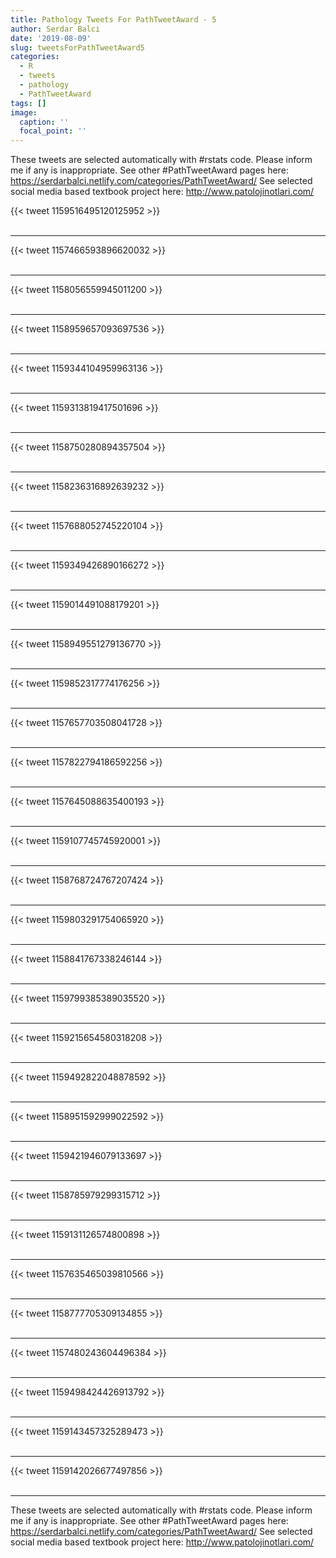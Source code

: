 ```yaml
---
title: Pathology Tweets For PathTweetAward - 5
author: Serdar Balci
date: '2019-08-09'
slug: tweetsForPathTweetAward5
categories:
  - R
  - tweets
  - pathology
  - PathTweetAward
tags: []
image:
  caption: ''
  focal_point: ''
---
```



These tweets are selected automatically with #rstats code. Please inform me if any is inappropriate.
See other #PathTweetAward pages here: https://serdarbalci.netlify.com/categories/PathTweetAward/ 
See selected social media based textbook project here: http://www.patolojinotlari.com/

{{< tweet 1159516495120125952 >}}
<br>
<br>
<hr>
{{< tweet 1157466593896620032 >}}
<br>
<br>
<hr>
{{< tweet 1158056559945011200 >}}
<br>
<br>
<hr>
{{< tweet 1158959657093697536 >}}
<br>
<br>
<hr>
{{< tweet 1159344104959963136 >}}
<br>
<br>
<hr>
{{< tweet 1159313819417501696 >}}
<br>
<br>
<hr>
{{< tweet 1158750280894357504 >}}
<br>
<br>
<hr>
{{< tweet 1158236316892639232 >}}
<br>
<br>
<hr>
{{< tweet 1157688052745220104 >}}
<br>
<br>
<hr>
{{< tweet 1159349426890166272 >}}
<br>
<br>
<hr>
{{< tweet 1159014491088179201 >}}
<br>
<br>
<hr>
{{< tweet 1158949551279136770 >}}
<br>
<br>
<hr>
{{< tweet 1159852317774176256 >}}
<br>
<br>
<hr>
{{< tweet 1157657703508041728 >}}
<br>
<br>
<hr>
{{< tweet 1157822794186592256 >}}
<br>
<br>
<hr>
{{< tweet 1157645088635400193 >}}
<br>
<br>
<hr>
{{< tweet 1159107745745920001 >}}
<br>
<br>
<hr>
{{< tweet 1158768724767207424 >}}
<br>
<br>
<hr>
{{< tweet 1159803291754065920 >}}
<br>
<br>
<hr>
{{< tweet 1158841767338246144 >}}
<br>
<br>
<hr>
{{< tweet 1159799385389035520 >}}
<br>
<br>
<hr>
{{< tweet 1159215654580318208 >}}
<br>
<br>
<hr>
{{< tweet 1159492822048878592 >}}
<br>
<br>
<hr>
{{< tweet 1158951592999022592 >}}
<br>
<br>
<hr>
{{< tweet 1159421946079133697 >}}
<br>
<br>
<hr>
{{< tweet 1158785979299315712 >}}
<br>
<br>
<hr>
{{< tweet 1159131126574800898 >}}
<br>
<br>
<hr>
{{< tweet 1157635465039810566 >}}
<br>
<br>
<hr>
{{< tweet 1158777705309134855 >}}
<br>
<br>
<hr>
{{< tweet 1157480243604496384 >}}
<br>
<br>
<hr>
{{< tweet 1159498424426913792 >}}
<br>
<br>
<hr>
{{< tweet 1159143457325289473 >}}
<br>
<br>
<hr>
{{< tweet 1159142026677497856 >}}
<br>
<br>
<hr>


These tweets are selected automatically with #rstats code. Please inform me if any is inappropriate.
See other #PathTweetAward pages here: https://serdarbalci.netlify.com/categories/PathTweetAward/ 
See selected social media based textbook project here: http://www.patolojinotlari.com/
